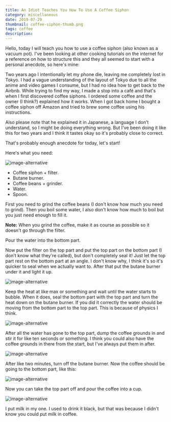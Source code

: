 ```yaml
---
title: An Idiot Teaches You How To Use A Coffee Siphon
category: miscellaneous
date: 2019-07-29
thumbnail: coffee-siphon-thumb.png
tags: coffee
description:
---
```


Hello, today I will teach you how to use a coffee siphon (also known as a
vacuum pot). I've been looking at other cooking tutorials on the internet for
a reference on how to structure this and they all seemed to start with a
personal anecdote, so here's mine:

Two years ago I intentionally let my phone die, leaving me completely lost in
Tokyo. I had a vague understanding of the layout of Tokyo due to all the anime
and video games I consume, but I had no idea how to get back to the Airbnb.
While trying to find my way, I made a stop into a café and that's when I first
discovered coffee siphons. I ordered some coffee and the owner (I think?)
explained how it works. When I got back home I bought a coffee siphon off
Amazon and tried to brew some coffee using his instructions.

Also please note that he explained it in Japanese, a language I don't
understand, so I might be doing everything wrong. But I've been doing it like
this for two years and I think it tastes okay so it's probably close to
correct.

That's probably enough anecdote for today, let's start!

Here's what you need:

![image-alternative](https://beanpuppy.sirv.com/blog/img/coffee-01.png)

* Coffee siphon + filter.
* Butane burner.
* Coffee beans + grinder.
* Water.
* Spoon.

First you need to grind the coffee beans (I don't know how much you need to
grind). Then you boil some water, I also don't know how much to boil but you
just need enough to fill it.

**Note:** When you grind the coffee, make it as course as possible so it doesn't
go through the filter.

Pour the water into the bottom part.

Now put the filter on the top part and put the top part on the bottom part (I
don't know what they're called), but don't completely seal it! Just let the
top part rest on the bottom part at an angle. I don't know why, I think it's
so it's quicker to seal when we actually want to. After that put the butane
burner under it and light it up.

![image-alternative](https://beanpuppy.sirv.com/blog/img/coffee-02.png)

Keep the heat at like max or something and wait until the water starts to
bubble. When it does, seal the bottom part with the top part and turn the heat
down on the butane burner. If you did it correctly the water should be moving
from the bottom part to the top part. This is because of physics I think.

![image-alternative](https://beanpuppy.sirv.com/blog/img/coffee-03.png)

After all the water has gone to the top part, dump the coffee grounds in and
stir it for like ten seconds or something. I think you could also have the
coffee grounds in there from the start, but I've always put them in after.

![image-alternative](https://beanpuppy.sirv.com/blog/img/coffee-04.png)

After like two minutes, turn off the butane burner. Now the coffee should be
going to the bottom part, like this:

![image-alternative](https://beanpuppy.sirv.com/blog/img/coffee-05.png)

Now you can take the top part off and pour the coffee into a cup.

![image-alternative](https://beanpuppy.sirv.com/blog/img/coffee-06.png)

I put milk in my one. I used to drink it black, but that was because I didn't
know you could put milk in coffee.
